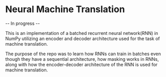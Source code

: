 # Neural Machine Translation 

-- In progress -- 

This is an implementation of a batched recurrent neural network(RNN) in NumPy utilizing an encoder and decoder architecture used for the task of machine translation. 

The purpose of the repo was to learn how RNNs can train in batches even though they have a sequential architecture, how masking works in RNNs, along with how the encoder-decoder architecture of the RNN is used for machine translation.  

